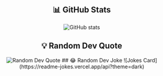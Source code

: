 <div align="center">

## 📊 GitHub Stats
<img src="https://github-readme-stats.vercel.app/api?username=MahaRafeet&show_icons=true&rank_icon=github&theme=dark&border_radius=12" alt="GitHub stats" />

## 💡 Random Dev Quote
<img src="https://quotes-github-readme.vercel.app/api?type=horizontal&theme=dark" alt="Random Dev Quote" />
## 😂 Random Dev Joke
![Jokes Card](https://readme-jokes.vercel.app/api?theme=dark)


</div>
